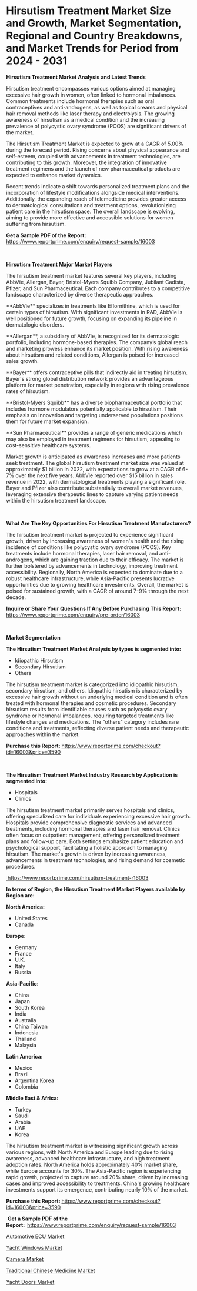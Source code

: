 <p><h1>Hirsutism Treatment Market Size and Growth, Market Segmentation, Regional and Country Breakdowns, and Market Trends for Period from 2024 -  2031</h1></p><p><strong>Hirsutism Treatment Market Analysis and Latest Trends</strong></p>
<p><p>Hirsutism treatment encompasses various options aimed at managing excessive hair growth in women, often linked to hormonal imbalances. Common treatments include hormonal therapies such as oral contraceptives and anti-androgens, as well as topical creams and physical hair removal methods like laser therapy and electrolysis. The growing awareness of hirsutism as a medical condition and the increasing prevalence of polycystic ovary syndrome (PCOS) are significant drivers of the market.</p><p>The Hirsutism Treatment Market is expected to grow at a CAGR of 5.00% during the forecast period. Rising concerns about physical appearance and self-esteem, coupled with advancements in treatment technologies, are contributing to this growth. Moreover, the integration of innovative treatment regimens and the launch of new pharmaceutical products are expected to enhance market dynamics. </p><p>Recent trends indicate a shift towards personalized treatment plans and the incorporation of lifestyle modifications alongside medical interventions. Additionally, the expanding reach of telemedicine provides greater access to dermatological consultations and treatment options, revolutionizing patient care in the hirsutism space. The overall landscape is evolving, aiming to provide more effective and accessible solutions for women suffering from hirsutism.</p></p>
<p><strong>Get a Sample PDF of the Report:&nbsp;</strong> <a href="https://www.reportprime.com/enquiry/request-sample/16003?utm_campaign=1138&utm_medium=2&utm_source=Github&utm_content=ia&utm_term=18102024&utm_id=hirsutism-treatment">https://www.reportprime.com/enquiry/request-sample/16003</a></p>
<p>&nbsp;</p>
<p><strong>Hirsutism Treatment Major Market Players</strong></p>
<p><p>The hirsutism treatment market features several key players, including AbbVie, Allergan, Bayer, Bristol-Myers Squibb Company, Jubilant Cadista, Pfizer, and Sun Pharmaceutical. Each company contributes to a competitive landscape characterized by diverse therapeutic approaches.</p><p>**AbbVie** specializes in treatments like Eflornithine, which is used for certain types of hirsutism. With significant investments in R&D, AbbVie is well positioned for future growth, focusing on expanding its pipeline in dermatologic disorders.</p><p>**Allergan**, a subsidiary of AbbVie, is recognized for its dermatologic portfolio, including hormone-based therapies. The company’s global reach and marketing prowess enhance its market position. With rising awareness about hirsutism and related conditions, Allergan is poised for increased sales growth.</p><p>**Bayer** offers contraceptive pills that indirectly aid in treating hirsutism. Bayer's strong global distribution network provides an advantageous platform for market penetration, especially in regions with rising prevalence rates of hirsutism.</p><p>**Bristol-Myers Squibb** has a diverse biopharmaceutical portfolio that includes hormone modulators potentially applicable to hirsutism. Their emphasis on innovation and targeting underserved populations positions them for future market expansion.</p><p>**Sun Pharmaceutical** provides a range of generic medications which may also be employed in treatment regimens for hirsutism, appealing to cost-sensitive healthcare systems.</p><p>Market growth is anticipated as awareness increases and more patients seek treatment. The global hirsutism treatment market size was valued at approximately $1 billion in 2022, with expectations to grow at a CAGR of 6-7% over the next five years. AbbVie reported over $15 billion in sales revenue in 2022, with dermatological treatments playing a significant role. Bayer and Pfizer also contribute substantially to overall market revenues, leveraging extensive therapeutic lines to capture varying patient needs within the hirsutism treatment landscape.</p></p>
<p>&nbsp;</p>
<p><strong>What Are The Key Opportunities For Hirsutism Treatment Manufacturers?</strong></p>
<p><p>The hirsutism treatment market is projected to experience significant growth, driven by increasing awareness of women's health and the rising incidence of conditions like polycystic ovary syndrome (PCOS). Key treatments include hormonal therapies, laser hair removal, and anti-androgens, which are gaining traction due to their efficacy. The market is further bolstered by advancements in technology, improving treatment accessibility. Regionally, North America is expected to dominate due to a robust healthcare infrastructure, while Asia-Pacific presents lucrative opportunities due to growing healthcare investments. Overall, the market is poised for sustained growth, with a CAGR of around 7-9% through the next decade.</p></p>
<p><strong>Inquire or Share Your Questions If Any Before Purchasing This Report:</strong> <a href="https://www.reportprime.com/enquiry/pre-order/16003?utm_campaign=1138&utm_medium=2&utm_source=Github&utm_content=ia&utm_term=18102024&utm_id=hirsutism-treatment">https://www.reportprime.com/enquiry/pre-order/16003</a></p>
<p>&nbsp;</p>
<p><strong>Market Segmentation</strong></p>
<p><strong>The Hirsutism Treatment Market Analysis by types is segmented into:</strong></p>
<p><ul><li>Idiopathic Hirsutism</li><li>Secondary Hirsutism</li><li>Others</li></ul></p>
<p><p>The hirsutism treatment market is categorized into idiopathic hirsutism, secondary hirsutism, and others. Idiopathic hirsutism is characterized by excessive hair growth without an underlying medical condition and is often treated with hormonal therapies and cosmetic procedures. Secondary hirsutism results from identifiable causes such as polycystic ovary syndrome or hormonal imbalances, requiring targeted treatments like lifestyle changes and medications. The "others" category includes rare conditions and treatments, reflecting diverse patient needs and therapeutic approaches within the market.</p></p>
<p><strong>Purchase this Report:&nbsp;</strong><a href="https://www.reportprime.com/checkout?id=16003&price=3590&utm_campaign=1138&utm_medium=2&utm_source=Github&utm_content=ia&utm_term=18102024&utm_id=hirsutism-treatment">https://www.reportprime.com/checkout?id=16003&price=3590</a></p>
<p>&nbsp;</p>
<p><strong>The Hirsutism Treatment Market Industry Research by Application is segmented into:</strong></p>
<p><ul><li>Hospitals</li><li>Clinics</li></ul></p>
<p><p>The hirsutism treatment market primarily serves hospitals and clinics, offering specialized care for individuals experiencing excessive hair growth. Hospitals provide comprehensive diagnostic services and advanced treatments, including hormonal therapies and laser hair removal. Clinics often focus on outpatient management, offering personalized treatment plans and follow-up care. Both settings emphasize patient education and psychological support, facilitating a holistic approach to managing hirsutism. The market's growth is driven by increasing awareness, advancements in treatment technologies, and rising demand for cosmetic procedures.</p></p>
<p><a href="https://www.reportprime.com/hirsutism-treatment-r16003?utm_campaign=1138&utm_medium=2&utm_source=Github&utm_content=ia&utm_term=18102024&utm_id=hirsutism-treatment">&nbsp;https://www.reportprime.com/hirsutism-treatment-r16003</a></p>
<p><strong>In terms of Region, the Hirsutism Treatment Market Players available by Region are:</strong></p>
<p>
    <p> <strong> North America: </strong>
        <ul>
            <li>United States</li>
            <li>Canada</li>
        </ul>
        </p> 
    <p> <strong> Europe: </strong>
        <ul>
            <li>Germany</li>
            <li>France</li>
            <li>U.K.</li>
            <li>Italy</li>
            <li>Russia</li>
        </ul>
        </p> 
    <p> <strong> Asia-Pacific: </strong>
        <ul>
            <li>China</li>
            <li>Japan</li>
            <li>South Korea</li>
            <li>India</li>
            <li>Australia</li>
            <li>China Taiwan</li>
            <li>Indonesia</li>
            <li>Thailand</li>
            <li>Malaysia</li>
        </ul>
        </p> 
    <p> <strong> Latin America: </strong>
        <ul>
            <li>Mexico</li>
            <li>Brazil</li>
            <li>Argentina Korea</li>
            <li>Colombia</li>
        </ul>
        </p> 
    <p> <strong> Middle East & Africa: </strong>
        <ul>
            <li>Turkey</li>
            <li>Saudi</li>
            <li>Arabia</li>
            <li>UAE</li>
            <li>Korea</li>
        </ul>
    </p>
    </p>
<p><p>The hirsutism treatment market is witnessing significant growth across various regions, with North America and Europe leading due to rising awareness, advanced healthcare infrastructure, and high treatment adoption rates. North America holds approximately 40% market share, while Europe accounts for 30%. The Asia-Pacific region is experiencing rapid growth, projected to capture around 20% share, driven by increasing cases and improved accessibility to treatments. China's growing healthcare investments support its emergence, contributing nearly 10% of the market.</p></p>
<p><strong>Purchase this Report: </strong><a href="https://www.reportprime.com/checkout?id=16003&price=3590&utm_campaign=1138&utm_medium=2&utm_source=Github&utm_content=ia&utm_term=18102024&utm_id=hirsutism-treatment">https://www.reportprime.com/checkout?id=16003&price=3590</a></p>
<p>&nbsp;<strong>Get a Sample PDF of the Report:&nbsp;&nbsp;</strong><a href="https://www.reportprime.com/enquiry/request-sample/16003?utm_campaign=1138&utm_medium=2&utm_source=Github&utm_content=ia&utm_term=18102024&utm_id=hirsutism-treatment">https://www.reportprime.com/enquiry/request-sample/16003</a></p>
<p><strong></strong></p>
<p><p><a href="https://www.linkedin.com/pulse/global-automotive-ecu-industry-analysis-report-market-size-eqyhf?utm_campaign=1138&utm_medium=2&utm_source=Github&utm_content=ia&utm_term=18102024&utm_id=hirsutism-treatment">Automotive ECU Market</a></p><p><a href="https://issuu.com/reportprime-2/docs/yacht-windows-market-size-2030.pptx_96dcb4f86e91ab?utm_campaign=1138&utm_medium=2&utm_source=Github&utm_content=ia&utm_term=18102024&utm_id=hirsutism-treatment">Yacht Windows Market</a></p><p><a href="https://www.linkedin.com/pulse/market-dynamics-future-trends-global-camera-sector-forecasted-qqjnf?utm_campaign=1138&utm_medium=2&utm_source=Github&utm_content=ia&utm_term=18102024&utm_id=hirsutism-treatment">Camera Market</a></p><p><a href="https://github.com/maniehilp9ib/Market-Research-Report-List-1/blob/main/traditional-chinese-medicine-market.md?utm_campaign=1138&utm_medium=2&utm_source=Github&utm_content=ia&utm_term=18102024&utm_id=hirsutism-treatment">Traditional Chinese Medicine Market</a></p><p><a href="https://issuu.com/reportprime-2/docs/yacht-doors-market-size-2030.pptx_6f13b9d008295d?utm_campaign=1138&utm_medium=2&utm_source=Github&utm_content=ia&utm_term=18102024&utm_id=hirsutism-treatment">Yacht Doors Market</a></p></p>